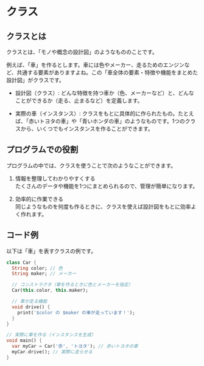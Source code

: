 # クラス

## クラスとは

クラスとは、「モノや概念の設計図」のようなもののことです。

例えば、「車」を作るとします。車には色やメーカー、走るためのエンジンなど、共通する要素がありますよね。この「車全体の要素・特徴や機能をまとめた設計図」がクラスです。

- 設計図（クラス）: どんな特徴を持つ車か（色、メーカーなど）と、どんなことができるか（走る、止まるなど）を定義します。

- 実際の車（インスタンス）: クラスをもとに具体的に作られたもの。たとえば、「赤いトヨタの車」や「青いホンダの車」のようなものです。1つのクラスから、いくつでもインスタンスを作ることができます。

## プログラムでの役割

プログラムの中では、クラスを使うことで次のようなことができます。

1. 情報を整理してわかりやすくする  
たくさんのデータや機能を1つにまとめられるので、管理が簡単になります。

1. 効率的に作業できる  
同じようなものを何度も作るときに、クラスを使えば設計図をもとに効率よく作れます。

## コード例

以下は「車」を表すクラスの例です。

```dart
class Car {
  String color; // 色
  String maker; // メーカー

  // コンストラクタ（車を作るときに色とメーカーを指定）
  Car(this.color, this.maker);

  // 車が走る機能
  void drive() {
    print('$color の $maker の車が走っています！');
  }
}

// 実際に車を作る（インスタンスを生成）
void main() {
  var myCar = Car('赤', 'トヨタ'); // 赤いトヨタの車
  myCar.drive(); // 実際に走らせる
}
```
